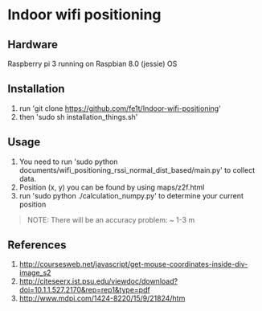 # Indoor wifi positioning

## Hardware
Raspberry pi 3 running on Raspbian 8.0 (jessie) OS


## Installation
1. run 'git clone https://github.com/fe1t/Indoor-wifi-positioning'
2. then 'sudo sh installation_things.sh'


## Usage
1. You need to run 'sudo python documents/wifi_positioning_rssi_normal_dist_based/main.py' to collect data.
2. Position (x, y) you can be found by using maps/z2f.html
3. run 'sudo python ./calculation_numpy.py' to determine your current position

> NOTE: There will be an accuracy problem:  ~ 1-3 m


## References
1. http://coursesweb.net/javascript/get-mouse-coordinates-inside-div-image_s2
2. http://citeseerx.ist.psu.edu/viewdoc/download?doi=10.1.1.527.2170&rep=rep1&type=pdf
3. http://www.mdpi.com/1424-8220/15/9/21824/htm 
